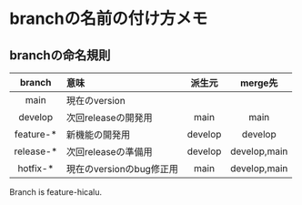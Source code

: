 # branchの名前の付け方メモ
##  branchの命名規則
| branch | 意味 | 派生元 | merge先 |
| :----: | :---- | :----: | :----: |
| main | 現在のversion |   |   |
| develop | 次回releaseの開発用 | main | main |
| feature-* | 新機能の開発用 | develop | develop |
| release-* | 次回releaseの準備用 | develop | develop,main |
| hotfix-* | 現在のversionのbug修正用 | main | develop,main |

Branch is feature-hicalu.
